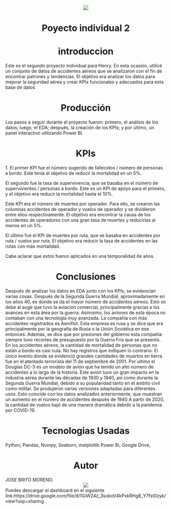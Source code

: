 <p align='center'>
<img src ="https://d31uz8lwfmyn8g.cloudfront.net/Assets/logo-henry-white-lg.png">
<p>

<h1 align='center'>
 <b>Poyecto individual 2</b>
</h1>
 
<h1 align='center'>
 <b>introduccion</b>
</h1>
Este es el segundo proyecto individual para Henry. En esta ocasión, utilicé un conjunto de datos de accidentes aéreos que se analizaron con el fin de encontrar patrones y tendencias. El objetivo era analizar los datos para mejorar la seguridad aérea y crear KPIs funcionales y adecuados para esta base de datos

<h1 align='center'>
 <b>Producción</b>
</h1>

Los pasos a seguir durante el proyecto fueron: primero, el análisis de los datos; luego, el EDA; después, la creación de los KPIs; y por último, un panel interactivo utilizando Power BI.
</h1>
<h1 align='center'>
 <b>KPIs</b>
</h1>
1. El primer KPI fue el número sugerido de fallecidos / número de personas a bordo. Este tenía el objetivo de reducir la mortalidad en un 5%.

El segundo fue la tasa de supervivencia, que se basaba en el número de supervivientes / personas a bordo. Este es un KPI de apoyo para el primero, y el objetivo era reducir la mortalidad hasta el 10%.

Este KPI era el número de muertes por operador. Para ello, se crearon las columnas accidentes de operador y vuelos de operador y se dividieron entre ellos respectivamente. El objetivo era encontrar la causa de los accidentes de operadores con una gran tasa de muertes y reducirlas al menos en un 5%.

El último fue el KPI de muertes por ruta, que se basaba en accidentes por ruta / vuelos por ruta. El objetivo era reducir la tasa de accidentes en las rutas con más mortalidad.

Cabe aclarar que estos fueron aplicados en una temporalidad de años.
<h1 align='center'>
 <b>Conclusiones</b>
</h1>
Después de analizar los datos en EDA junto con los KPIs, se evidencian varias cosas.
Después de la Segunda Guerra Mundial, aproximadamente en los años 40, es donde se da el mayor número de accidentes aéreos. Esto se debe al auge que tuvo la aviación comercial, principalmente gracias a los avances en esta área por la guerra. Asimismo, los aviones de esta época no contaban con una tecnología muy avanzada.
La compañía con más accidentes registrados es Aeroflot. Esta empresa es rusa y se dice que era principalmente por la geografía de Rusia o la Unión Soviética en ese entonces. Además, se dice que por presiones del gobierno esta compañía siempre tuvo recortes de presupuesto por la Guerra Fría que se presentó.
En los accidentes aéreos, la cantidad de mortalidad de personas que no están a bordo es casi nula. No hay registros que indiquen lo contrario. El único evento donde se evidenció grandes cantidades de muertos en tierra fue en el atentado terrorista del 11 de septiembre de 2001.
Por ultimo el Douglas DC-3 es un modelo de avión que ha tenido un alto número de accidentes a lo largo de la historia. Este avión tuvo un gran impacto en la industria aérea durante las décadas de 1930 y 1940, así como durante la Segunda Guerra Mundial, debido a su popularidad tanto en el ámbito civil como militar. Se produjeron varias versiones adaptadas para diferentes usos. Esto coincide con los datos analizados anteriormente, que muestran un aumento en el número de accidentes después de 1940
A partir de 2020, la cantidad de vuelos bajó de una manera dramática debido a la pandemia por COVID-19.

<h1 align='center'>
 <b>Tecnologias Usadas</b>
</h1>
Python,
Pandas,
Numpy,
Seaborn,
matplotlib
Power Bi,
Google Drive,

<h1 align='center'>
 <b>Autor</b>
</h1>
JOSE BRITO MORENO. 

<div align="center">
  
<img src="https://github.com/abritoj/Proyecto-_Individual-_2_DA/blob/master/gracias-por-su-atención.gif">

</div>
Puedes descargar el dashboard en el siguiente link:https://drive.google.com/file/d/1GiW24z_3soboV4kPxkRHg8_Y7fst0zyk/view?usp=sharing



